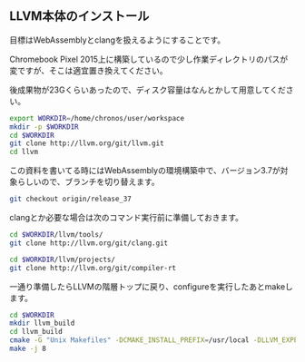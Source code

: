 ## LLVM本体のインストール

目標はWebAssemblyとclangを扱えるようにすることです。

Chromebook Pixel 2015上に構築しているので少し作業ディレクトリのパスが変ですが、そこは適宜置き換えてください。

後成果物が23Gくらいあったので、ディスク容量はなんとかして用意してください。

```sh
export WORKDIR=/home/chronos/user/workspace
mkdir -p $WORKDIR
cd $WORKDIR
git clone http://llvm.org/git/llvm.git
cd llvm
```

この資料を書いてる時にはWebAssemblyの環境構築中で、バージョン3.7が対象らしいので、ブランチを切り替えます。

```sh
git checkout origin/release_37
```

clangとか必要な場合は次のコマンド実行前に準備しておきます。

```sh
cd $WORKDIR/llvm/tools/
git clone http://llvm.org/git/clang.git
```

```sh
cd $WORKDIR/llvm/projects/
git clone http://llvm.org/git/compiler-rt
```

一通り準備したらLLVMの階層トップに戻り、configureを実行したあとmakeします。

```sh
cd $WORKDIR
mkdir llvm_build
cd llvm_build
cmake -G "Unix Makefiles" -DCMAKE_INSTALL_PREFIX=/usr/local -DLLVM_EXPERIMENTAL_TARGETS_TO_BUILD=WebAssembly $WORKDIR/llvm 
make -j 8
```
